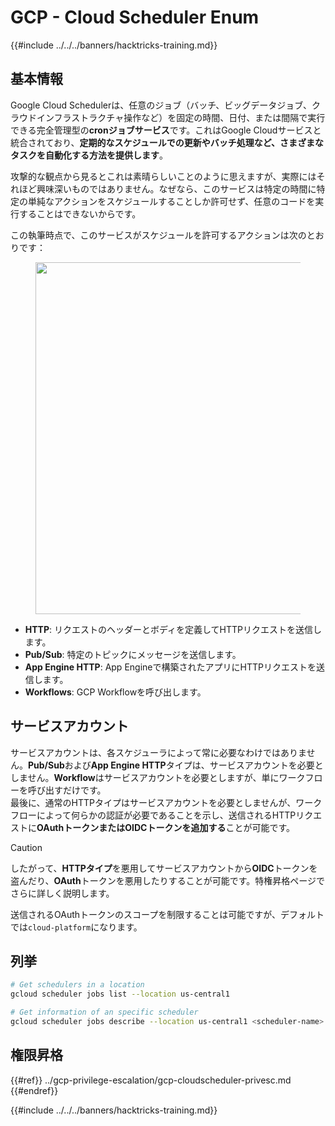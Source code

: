 # GCP - Cloud Scheduler Enum

{{#include ../../../banners/hacktricks-training.md}}

## 基本情報

Google Cloud Schedulerは、任意のジョブ（バッチ、ビッグデータジョブ、クラウドインフラストラクチャ操作など）を固定の時間、日付、または間隔で実行できる完全管理型の**cronジョブサービス**です。これはGoogle Cloudサービスと統合されており、**定期的なスケジュールでの更新やバッチ処理など、さまざまなタスクを自動化する方法を提供します**。

攻撃的な観点から見るとこれは素晴らしいことのように思えますが、実際にはそれほど興味深いものではありません。なぜなら、このサービスは特定の時間に特定の単純なアクションをスケジュールすることしか許可せず、任意のコードを実行することはできないからです。

この執筆時点で、このサービスがスケジュールを許可するアクションは次のとおりです：

<figure><img src="../../../images/image (347).png" alt="" width="563"><figcaption></figcaption></figure>

- **HTTP**: リクエストのヘッダーとボディを定義してHTTPリクエストを送信します。
- **Pub/Sub**: 特定のトピックにメッセージを送信します。
- **App Engine HTTP**: App Engineで構築されたアプリにHTTPリクエストを送信します。
- **Workflows**: GCP Workflowを呼び出します。

## サービスアカウント

サービスアカウントは、各スケジューラによって常に必要なわけではありません。**Pub/Sub**および**App Engine HTTP**タイプは、サービスアカウントを必要としません。**Workflow**はサービスアカウントを必要としますが、単にワークフローを呼び出すだけです。\
最後に、通常のHTTPタイプはサービスアカウントを必要としませんが、ワークフローによって何らかの認証が必要であることを示し、送信されるHTTPリクエストに**OAuthトークンまたはOIDCトークンを追加する**ことが可能です。

> [!CAUTION]
> したがって、**HTTPタイプ**を悪用してサービスアカウントから**OIDC**トークンを盗んだり、**OAuth**トークンを悪用したりすることが可能です。特権昇格ページでさらに詳しく説明します。

送信されるOAuthトークンのスコープを制限することは可能ですが、デフォルトでは`cloud-platform`になります。

## 列挙
```bash
# Get schedulers in a location
gcloud scheduler jobs list --location us-central1

# Get information of an specific scheduler
gcloud scheduler jobs describe --location us-central1 <scheduler-name>
```
## 権限昇格

{{#ref}}
../gcp-privilege-escalation/gcp-cloudscheduler-privesc.md
{{#endref}}

{{#include ../../../banners/hacktricks-training.md}}
